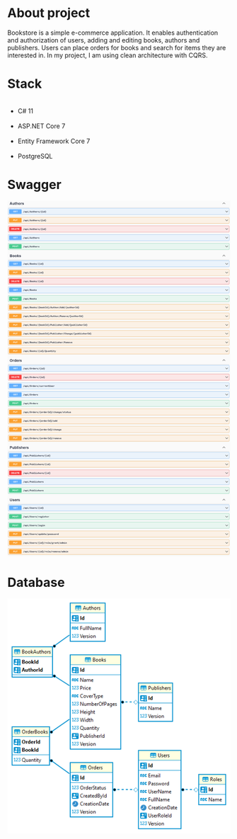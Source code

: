 # About project
Bookstore is a simple e-commerce application. It enables authentication and authorization of users, adding and editing books, authors and publishers. Users can place orders for books and search for items they are interested in. In my project, I am using clean architecture with CQRS.
# Stack
<ul>
  <li>C# 11</li>
  <li>ASP.NET Core 7</li>
  <li>Entity Framework Core 7</li>
  <li>PostgreSQL</li>
</ul>

# Swagger
![Swagger](https://github.com/Resterr/BookstoreAPI/blob/main/assets/BookstoreSwagger.png?raw=true)

# Database
![Db-Diagram](https://github.com/Resterr/BookstoreAPI/blob/main/assets/BookstoreDatabase.png?raw=true)
